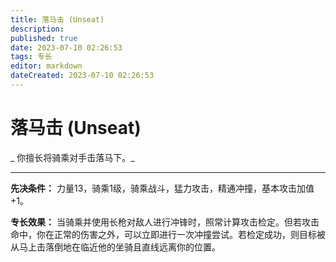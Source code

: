 ```yaml
---
title: 落马击 (Unseat)
description: 
published: true
date: 2023-07-10 02:26:53
tags: 专长
editor: markdown
dateCreated: 2023-07-10 02:26:53
---
```


# 落马击 (Unseat)

_ 你擅长将骑乘对手击落马下。_

* * *

**先决条件：** 力量13，骑乘1级，骑乘战斗，猛力攻击，精通冲撞，基本攻击加值+1。

**专长效果：**
当骑乘并使用长枪对敌人进行冲锋时，照常计算攻击检定。但若攻击命中，你在正常的伤害之外，可以立即进行一次冲撞尝试。若检定成功，则目标被从马上击落倒地在临近他的坐骑且直线远离你的位置。

